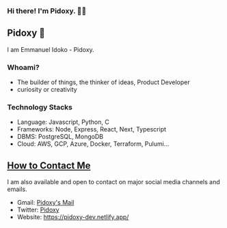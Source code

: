 ### Hi there! I'm Pidoxy. 👋🏾

## Pidoxy 👤
I am Emmanuel Idoko - Pidoxy.

### Whoami?
- The builder of things, the thinker of ideas, Product Developer
- curiosity or creativity

### Technology Stacks
- Language: Javascript, Python, C
- Frameworks: Node, Express, React, Next, Typescript
- DBMS: PostgreSQL, MongoDB
- Cloud: AWS, GCP, Azure, Docker, Terraform, Pulumi...

## <u>How to Contact Me</u>

I am also available and open to contact on major social media channels and emails.

- Gmail: [Pidoxy's Mail](mailto:eemmanuel.idoko@gmail.com)
- Twitter: [Pidoxy](https://twitter.com/pidoxy_)
- Website: https://pidoxy-dev.netlify.app/


<!-- <a href="https://github.com/pidoxy">
  <img align="center" src="https://github-readme-stats.vercel.app/api?username=heisdeku&theme=nord&show_icons=true&count_private=true&line_height=40" />
</a> -->
<!-- <a href="https://github.com/pidoxy">
  <img align="center" src="https://github-readme-stats.vercel.app/api/top-langs/?username=heisdeku&theme=nord&langs_count=8" />
</a> -->
